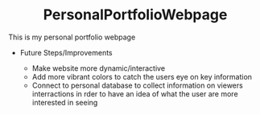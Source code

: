 <h1 align="center">PersonalPortfolioWebpage</h1>
This is my personal portfolio webpage

* Future Steps/Improvements

  - Make website more dynamic/interactive
  - Add more vibrant colors to catch the users eye on key information
  - Connect to personal database to collect information on viewers interractions in rder to have an idea of what the user are more interested in seeing
